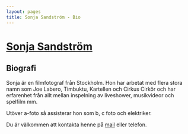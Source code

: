 ```yaml
---
layout: pages
title: Sonja Sandström - Bio
---
```


# [Sonja Sandström](../)

## Biografi

Sonja är en filmfotograf från Stockholm. Hon har arbetat med flera stora namn
som Joe Labero, Timbuktu, Kartellen och Cirkus Cirkör och har erfarenhet från
allt mellan inspelning av liveshower, musikvideor och spelfilm mm. 
 
Utöver a-foto så assisterar hon som b, c foto och elektriker. 
  
Du är välkommen att kontakta henne på [mail](mailto:sonjasandstrom@gmail.com) eller telefon.
